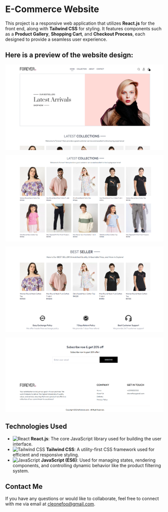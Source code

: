 # E-Commerce Website

This project is a responsive web application that utilizes **React.js** for the front end, along with **Tailwind CSS** for styling. It features components such as a **Product Gallery**, **Shopping Cart**, and **Checkout Process**, each designed to provide a seamless user experience.

## Here is a preview of the website design:

![Website Design](./frontend/src/assets/frontend_assets/homepage1.png)

![Website Design](./frontend/src/assets/frontend_assets/homepage2.png)

![Website Design](./frontend/src/assets/frontend_assets/homepage3.png)

![Website Design](./frontend/src/assets/frontend_assets/homepage4.png)

## Technologies Used

- ![React](https://img.shields.io/badge/React-20232A?style=for-the-badge&logo=react&logoColor=61DAFB) **React.js**: The core JavaScript library used for building the user interface.
- ![Tailwind CSS](https://img.shields.io/badge/Tailwind_CSS-38B2AC?style=for-the-badge&logo=tailwind-css&logoColor=white) **Tailwind CSS**: A utility-first CSS framework used for efficient and responsive styling.
- ![JavaScript](https://img.shields.io/badge/JavaScript-323330?style=for-the-badge&logo=javascript&logoColor=F7DF1E) **JavaScript (ES6)**: Used for managing states, rendering components, and controlling dynamic behavior like the product filtering system.


## Contact Me

If you have any questions or would like to collaborate, feel free to connect with me via email at [cleonefoo@gmail.com](mailto:cleonefoo@gmail.com).
